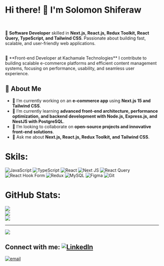 
<!--
**Solomon-Cs/Solomon-Cs** is a ✨ _special_ ✨ repository because its `README.md` (this file) appears on your GitHub profile.

Here are some ideas to get you started:

- 🔭 I’m currently working on ...
- 🌱 I’m currently learning ...
- 👯 I’m looking to collaborate on ...
- 🤔 I’m looking for help with ...
- 💬 Ask me about ...
- 📫 How to reach me: ...
- 😄 Pronouns: ...
- ⚡ Fun fact: ...
-->

<p align="center">
  <h1>Hi there! 👋 I'm Solomon Shiferaw</h1>
</p>

<br>


🚀 **Software Developer** skilled in **Next.js, React.js, Redux Toolkit, React Query, TypeScript, and Tailwind CSS**. Passionate about building fast, scalable, and user-friendly web applications.  

<br>
🏢  **Front-end Developer at Kachamale Technologies**  
I contribute to building scalable e-commerce platforms and efficient content management systems, focusing on performance, usability, and seamless user experience.


## 🌱 About Me  
- 🔭 I’m currently working on an **e-commerce app** using **Next.js 15 and Tailwind CSS**.  
- 🌱 I’m currently learning **advanced front-end architecture, performance optimization, and backend development with Node.js, Express.js, and NestJS with PostgreSQL**.  
- 👯 I’m looking to collaborate on **open-source projects and innovative front-end solutions**.  
- 💬 Ask me about **Next.js, React.js, Redux Toolkit, and Tailwind CSS**.  



# Skils:
![JavaScript](https://img.shields.io/badge/javascript-%23323330.svg?style=for-the-badge&logo=javascript&logoColor=%23F7DF1E) ![TypeScript](https://img.shields.io/badge/typescript-%23007ACC.svg?style=for-the-badge&logo=typescript&logoColor=white) ![React](https://img.shields.io/badge/react-%2320232a.svg?style=for-the-badge&logo=react&logoColor=%2361DAFB) ![Next JS](https://img.shields.io/badge/Next-black?style=for-the-badge&logo=next.js&logoColor=white) ![React Query](https://img.shields.io/badge/-React%20Query-FF4154?style=for-the-badge&logo=react%20query&logoColor=white) ![React Hook Form](https://img.shields.io/badge/React%20Hook%20Form-%23EC5990.svg?style=for-the-badge&logo=reacthookform&logoColor=white) ![Redux](https://img.shields.io/badge/redux-%23593d88.svg?style=for-the-badge&logo=redux&logoColor=white) ![MySQL](https://img.shields.io/badge/mysql-4479A1.svg?style=for-the-badge&logo=mysql&logoColor=white) ![Figma](https://img.shields.io/badge/figma-%23F24E1E.svg?style=for-the-badge&logo=figma&logoColor=white) ![Git](https://img.shields.io/badge/git-%23F05033.svg?style=for-the-badge&logo=git&logoColor=white)
# GitHub Stats:
![](https://github-readme-stats.vercel.app/api?username=Solomon-Cs&theme=github_dark&hide_border=false&include_all_commits=false&count_private=true)<br/>
![](https://nirzak-streak-stats.vercel.app/?user=Solomon-Cs&theme=github_dark&hide_border=false)<br/>
![](https://github-readme-stats.vercel.app/api/top-langs/?username=Solomon-Cs&theme=github_dark&hide_border=false&include_all_commits=false&count_private=true&layout=compact)

---
[![](https://visitcount.itsvg.in/api?id=Solomon-Cs&icon=0&color=0)](https://visitcount.itsvg.in)


## Connect with me: [![LinkedIn](https://img.shields.io/badge/LinkedIn-%230077B5.svg?logo=linkedin&logoColor=white)](https://www.linkedin.com/in/solomon-shiferaw-b45884258) 
[![email](https://img.shields.io/badge/Email-D14836?logo=gmail&logoColor=white)](mailto:solomonshiferaw860@gmail.com)  

<!-- Proudly created with GPRM ( https://gprm.itsvg.in ) -->

